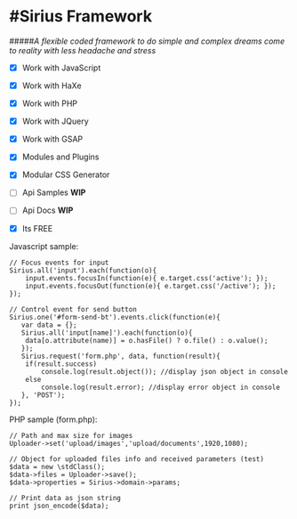#Sirius Framework
======
#####*A flexible coded framework to do simple and complex dreams come to reality with less headache and stress*

- [X] Work with JavaScript
- [X] Work with HaXe
- [X] Work with PHP
- [X] Work with JQuery
- [X] Work with GSAP
- [X] Modules and Plugins
- [X] Modular CSS Generator
- [ ] Api Samples **WIP**
- [ ] Api Docs **WIP**
- [X] Its FREE


Javascript sample:

```
// Focus events for input
Sirius.all('input').each(function(o){
	input.events.focusIn(function(e){ e.target.css('active'); });
	input.events.focusOut(function(e){ e.target.css('/active'); });
});

// Control event for send button
Sirius.one('#form-send-bt').events.click(function(e){
   var data = {};
   Sirius.all('input[name]').each(function(o){
   	data[o.attribute(name)] = o.hasFile() ? o.file() : o.value();
   });
   Sirius.request('form.php', data, function(result){
   	if(result.success)
		console.log(result.object()); //display json object in console
	else
		console.log(result.error); //display error object in console
   }, 'POST');
});
```

PHP sample (form.php):

```
// Path and max size for images
Uploader->set('upload/images','upload/documents',1920,1080);

// Object for uploaded files info and received parameters (test)
$data = new \stdClass();
$data->files = Uploader->save();
$data->properties = Sirius->domain->params;

// Print data as json string
print json_encode($data);

```
